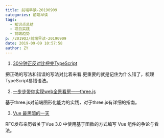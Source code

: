 ```yaml
---
title: 前端早读-20190909
categories: 前端早读
tags:
  - 知识点总结
  - 项目实践
  - 前端趋势
p: /2019Q3/前端早读-20190909
date: 2019-09-09 10:57:58
author: ZY
---
```


1. [30分钟正反对比捋完TypeScript](https://juejin.im/post/5d53a8895188257fad671cbc)

把正确的写法和错误的写法对比着来看.更重要的就是记住为什么错了，梳理TypeScript易错语法。

2. [一步步带你实现web全景看房——three.js](https://juejin.im/post/5d57967a6fb9a06b017e4b62)

基于three.js对前端图形化能力的实践，对于three.js有详细的指南。

3. [Vue 最黑暗的一天](https://juejin.im/post/5d0f64d4f265da1b67211893)

RFC发布亲历者关于Vue 3.0 中使用基于函数的方式编写 Vue 组件的争论与看法。